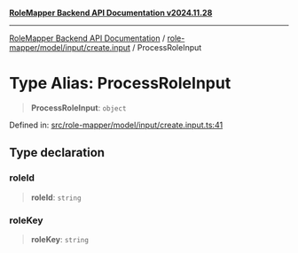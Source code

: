 [**RoleMapper Backend API Documentation v2024.11.28**](../../../../../README.md)

***

[RoleMapper Backend API Documentation](../../../../../modules.md) / [role-mapper/model/input/create.input](../README.md) / ProcessRoleInput

# Type Alias: ProcessRoleInput

> **ProcessRoleInput**: `object`

Defined in: [src/role-mapper/model/input/create.input.ts:41](https://github.com/FlowCraft-AG/RoleMapper/blob/aa2b8d129f8bd1600fa58ea512b195a2a2308efd/backend/src/role-mapper/model/input/create.input.ts#L41)

## Type declaration

### roleId

> **roleId**: `string`

### roleKey

> **roleKey**: `string`
